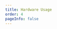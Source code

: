 ```yaml
---
title: Hardware Usage
order: 4
pageInfo: false
---
```


<VidStack
  src="https://likeyou156156.online:9000/lky/WE/WE2_1/video/dsp2_1.webm"
/>